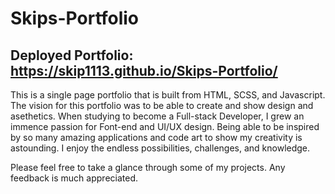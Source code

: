 # Skips-Portfolio

## Deployed Portfolio: https://skip1113.github.io/Skips-Portfolio/

This is a single page portfolio that is built from HTML, SCSS, and Javascript. 
The vision for this portfolio was to be able to create and show design and asethetics. When studying to become a Full-stack Developer, 
I grew an immence passion for Font-end and UI/UX design. Being able to be inspired by so many amazing applications and code art to show my 
creativity is astounding. I enjoy the endless possibilities, challenges, and knowledge.

Please feel free to take a glance through some of my projects. Any feedback is much appreciated.